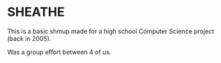 # SHEATHE

This is a basic shmup made for a high school Computer Science project (back in 2005).

Was a group effort between 4 of us.
